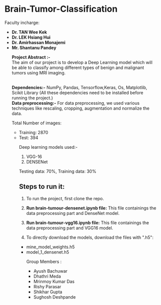 # Brain-Tumor-Classification

Faculty incharge: 
    <ul>
    <li>**Dr. TAN Wee Kek**
    <li>**Dr. LEK Hsiang Hui**
    <li>**Dr. Amirhassan Monajemi**        
    <li>**Mr. Shantanu Pandey**

**Project Abstract :-** <br/>
The aim of our project is to develop a Deep Learning model which will be able to classify among different types of benign and malignant tumors using MRI imaging.​

<br/>**Dependencies:-**
NumPy​, Pandas​, Tensorflow​,Keras​, Os​, Matplotlib​, Scikit Library
(All these dependencies need to be installed before running the project.)
​
<br>**Data preprocessing:-**
For data preprocessing, we used various techniques like rescaling, cropping, augmentation and normalize the data.

Total Number of images:
<ul> 
<li>Training: 2870
<li> Test: 394


Deep learning models used:-
1. VGG-16
2. DENSENet

Testing data: 70%,
Training data: 30%

## Steps to run it: 
1.   To run the project, first clone the repo. 

2.  **Run brain-tumour-densenet.ipynb file:**
        </t>This file containings the data preprocessing part and DenseNet model.
        
3.  **Run brain-tumour-vgg16.ipynb file:**
        </t>This file containings the data preprocessing part and VGG16 model.

4. To directly download the models, download the files with ".h5":
<ul> 
<t/><li>mine_model_weights.h5  
<t/><li>model_1_densenet.h5

Group Members : 
<ul>
<li>Ayush Bachuwar 
<li>Dhathri Meda 
<li>Mrinmoy Kumar Das 
<li>Rishy Parasar
<li>Shikhar Gupta 
<li>Sughosh Deshpande
</ul>
